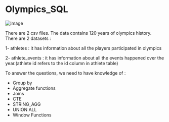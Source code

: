 # Olympics_SQL

![image](https://github.com/chandranshuanalyst/Olympics_SQL/assets/91171166/3ecaa2d9-955e-4ae8-b829-f8f9f74b45da)

There are 2 csv files. The data contains 120 years of olympics history. There are 2 datasets :

1- athletes : it has information about all the players participated in olympics

2- athlete_events : it has information about all the events happened over the year.(athlete id refers to the id column in athlete table)

To answer the questions, we need to have knowledge of :
* Group by
* Aggregate functions
* Joins
* CTE
* STRING_AGG
* UNION ALL
* Window Functions
